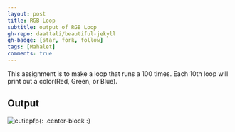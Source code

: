 ```yaml
---
layout: post
title: RGB Loop
subtitle: output of RGB Loop
gh-repo: daattali/beautiful-jekyll
gh-badge: [star, fork, follow]
tags: [Mahalet]
comments: true
---
```


This assignment is to make a loop that runs a 100 times. Each 10th loop will print out a color(Red, Green, or Blue). 






## Output

  
![cutiepfp](https://mahaletn.github.io/assets/img/rgploop.png){: .center-block :}  







